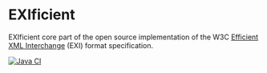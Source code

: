 # EXIficient

EXIficient core part of the open source implementation of the W3C [Efficient XML Interchange](http://www.w3.org/TR/exi/) (EXI) format specification.

[![Java CI](https://github.com/EXIficient/exificient-core/actions/workflows/java-ci.yml/badge.svg)](https://github.com/EXIficient/exificient-core/actions/workflows/java-ci.yml)
